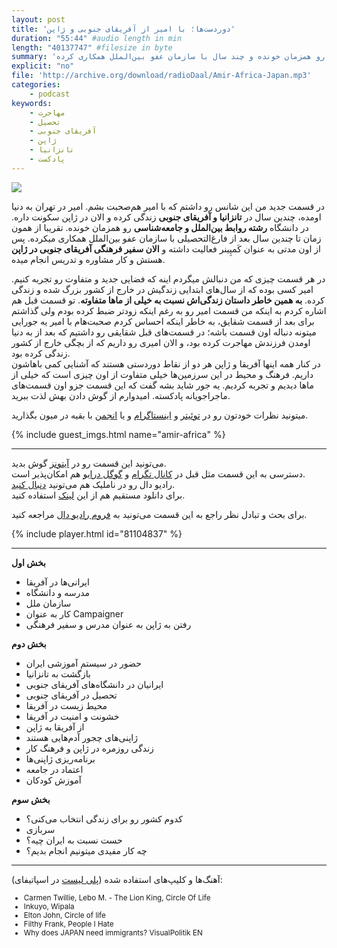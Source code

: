 ```yaml
---
layout: post
title: 'دوردست‌ها؛ با امیر از آفریقای جنوبی و ژاپن'
duration: "55:44" #audio length in min
length: "40137747" #filesize in byte
summary: 'در قسمت جدید من این شانس رو داشتم که با امیر هم‌صحبت بشم. امیر در تهران به دنیا اومده، چندین سال در تانزانیا و آفریقای جنوبی زندگی کرده و الان در ژاپن سکونت داره. در دانشگاه رشته روابط بین‌الملل و جامعه‌شناسی رو همزمان خونده و چند سال با سازمان عفو بین‌الملل همکاری کرده.'
explicit: "no"
file: 'http://archive.org/download/radioDaal/Amir-Africa-Japan.mp3'
categories:
    - podcast
keywords:
    - مهاجرت
    - تحصیل
    - آفریقای جنوبی
    - ژاپن
    - تانزانیا
    - پادکست
---
```

<img src="{{site.baseurl}}/public/img/amir-africa/cover.jpg" class="cover-img"/>

در قسمت جدید من این شانس رو داشتم که با امیر هم‌صحبت بشم. امیر در تهران به دنیا اومده، چندین سال در **تانزانیا و آفریقای جنوبی** زندگی کرده و الان در ژاپن سکونت داره. در دانشگاه **رشته روابط بین‌الملل و جامعه‌شناسی** رو همزمان خونده. تقریبا از همون زمان تا چندین سال بعد از فارغ‌التحصیلی با سازمان عفو بین‌الملل همکاری میکرده. پس از اون مدتی به عنوان کَمپِینر فعالیت داشته و **الان سفیر فرهنگی آفریقای جنوبی در ژاپن** هستش و کار مشاوره و تدریس انجام میده.

در هر قسمت چیزی که من دنبالش میگردم اینه که فضایی جدید و متفاوت رو تجربه کنیم. امیر کسی بوده که از سال‌های ابتدایی زندگیش در خارج از کشور بزرگ شده و زندگی کرده. **به همین خاطر داستان زندگی‌اش نسبت به خیلی از ماها متفاوته**. تو قسمت قبل هم اشاره کردم به اینکه من قسمت امیر رو به رغم اینکه زودتر ضبط کرده بودم ولی گذاشتم برای بعد از قسمت شقایق، به خاطر اینکه احساس کردم صحبت‌هام با امیر یه جورایی میتونه دنباله اون قسمت باشه؛ در قسمت‌های قبل شقایقی رو داشتیم که بعد از به دنیا اومدن فرزندش مهاجرت کرده بود، و الان امیری رو داریم که از بچگی خارج از کشور زندگی کرده بود.  
در کنار همه اینها آفریقا و ژاپن هر دو از نقاط دوردستی هستند که آشنایی کمی باهاشون داریم. فرهنگ و محیط در این سرزمین‌ها خیلی متفاوت از اون چیزی است که خیلی از ماها دیدیم و تجربه کردیم. یه جور شاید بشه گفت که این قسمت جزو اون قسمت‌های ماجراجویانه پادکسته. امیدوارم از گوش دادن بهش لذت ببرید.

میتونید نظرات خودتون رو در [توئیتر](https://twitter.com/radioDaal) و [اینستاگرام](https://www.instagram.com/radioDaal/) و یا [انجمن](http://bit.ly/2K1lBHk) با بقیه در میون بگذارید.

{% include guest_imgs.html name="amir-africa" %}

<hr>

می‌تونید این قسمت رو در [آیتونز](http://apple.co/2go4xdT) گوش بدید.  
دسترسی به این قسمت مثل قبل در [کانال تگرام](https://t.me/radioDaal) و [گوگل درایو](http://bit.ly/daal-20) هم امکان‌پذیر است.  
رادیو دال رو در ناملیک هم می‌تونید [دنبال کنید](http://bit.ly/2C2KlZw).  
برای دانلود مستقیم هم از این [لینک]({{page.file}}) استفاده کنید.

برای بحث و تبادل نظر راجع به این قسمت می‌تونید به [فروم رادیو دال](http://bit.ly/2K1lBHk) مراجعه کنید.  

{% include player.html id="81104837" %}

<hr>

**بخش اول**
- ایرانی‌ها در آفریقا
- مدرسه و دانشگاه
- سازمان ملل
- کار به عنوان Campaigner
- رفتن به ژاپن به عنوان مدرس و سفیر فرهنگی

**بخش دوم**
- حضور در سیستم آموزشی ایران
- بازگشت به تانزانیا
- ایرانیان در دانشگاه‌های آفریقای جنوبی
- تحصیل در آفریقای جنوبی
- محیط زیست در آفریقا
- خشونت و امنیت در آفریقا
- از آفریقا به ژاپن
- ژاپنی‌های چجور آدم‌هایی هستند
- زندگی روزمره در ژاپن و فرهنگ کار
- برنامه‌ریزی ژاپنی‌ها
- اعتماد در جامعه
- آموزش کودکان

**بخش سوم**
- کدوم کشور رو برای زندگی انتخاب می‌کنی؟
- سربازی
- حست نسبت به ایران چیه؟
- چه کار مفیدی میتونیم انجام بدیم؟


<hr>

آهنگ‌ها و کلیپ‌های استفاده شده ([پلی لیست](http://bit.ly/daal-music) در اسپاتیفای): 
<div dir="ltr" style="font-size: smaller;">
<ul>
<li>Carmen Twillie, Lebo M. - The Lion King, Circle Of Life</li>
<li>Inkuyo, Wipala</li>
<li>Elton John, Circle of life</li>
<li>Filthy Frank, People I Hate</li>
<li>Why does JAPAN need immigrants? VisualPolitik EN</li>
</ul>
</div>